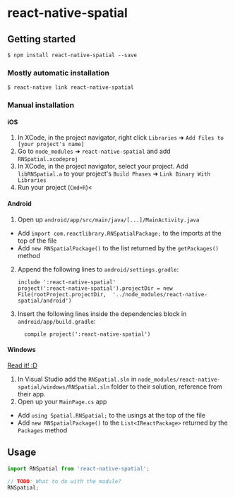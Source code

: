 
# react-native-spatial

## Getting started

`$ npm install react-native-spatial --save`

### Mostly automatic installation

`$ react-native link react-native-spatial`

### Manual installation


#### iOS

1. In XCode, in the project navigator, right click `Libraries` ➜ `Add Files to [your project's name]`
2. Go to `node_modules` ➜ `react-native-spatial` and add `RNSpatial.xcodeproj`
3. In XCode, in the project navigator, select your project. Add `libRNSpatial.a` to your project's `Build Phases` ➜ `Link Binary With Libraries`
4. Run your project (`Cmd+R`)<

#### Android

1. Open up `android/app/src/main/java/[...]/MainActivity.java`
  - Add `import com.reactlibrary.RNSpatialPackage;` to the imports at the top of the file
  - Add `new RNSpatialPackage()` to the list returned by the `getPackages()` method
2. Append the following lines to `android/settings.gradle`:
  	```
  	include ':react-native-spatial'
  	project(':react-native-spatial').projectDir = new File(rootProject.projectDir, 	'../node_modules/react-native-spatial/android')
  	```
3. Insert the following lines inside the dependencies block in `android/app/build.gradle`:
  	```
      compile project(':react-native-spatial')
  	```

#### Windows
[Read it! :D](https://github.com/ReactWindows/react-native)

1. In Visual Studio add the `RNSpatial.sln` in `node_modules/react-native-spatial/windows/RNSpatial.sln` folder to their solution, reference from their app.
2. Open up your `MainPage.cs` app
  - Add `using Spatial.RNSpatial;` to the usings at the top of the file
  - Add `new RNSpatialPackage()` to the `List<IReactPackage>` returned by the `Packages` method


## Usage
```javascript
import RNSpatial from 'react-native-spatial';

// TODO: What to do with the module?
RNSpatial;
```
  